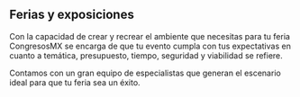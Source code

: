 Ferias y exposiciones
---------------------

Con la capacidad de crear y recrear el ambiente que necesitas para tu feria CongresosMX se encarga de que tu evento cumpla con tus expectativas en cuanto a temática, presupuesto, tiempo, seguridad y viabilidad se refiere.


Contamos con un gran equipo de especialistas que generan el escenario ideal para que tu feria sea un éxito.
